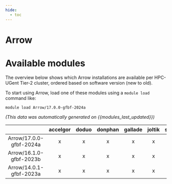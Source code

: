 ```yaml
---
hide:
  - toc
---
```


Arrow
=====

# Available modules


The overview below shows which Arrow installations are available per HPC-UGent Tier-2 cluster, ordered based on software version (new to old).

To start using Arrow, load one of these modules using a `module load` command like:

```shell
module load Arrow/17.0.0-gfbf-2024a
```

*(This data was automatically generated on {{modules_last_updated}})*  

| |accelgor|doduo|donphan|gallade|joltik|shinx|
| :---: | :---: | :---: | :---: | :---: | :---: | :---: |
|Arrow/17.0.0-gfbf-2024a|x|x|x|x|x|x|
|Arrow/16.1.0-gfbf-2023b|x|x|x|x|x|x|
|Arrow/14.0.1-gfbf-2023a|x|x|x|x|x|x|
